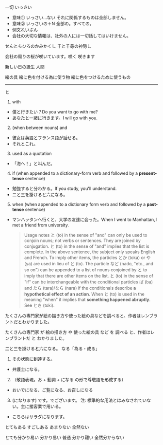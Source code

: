 一切 いっさい
- 意味⓵ いっさい...ない それに関係するものは全部しません。
- 意味⓶ いっさいの＋N 全部の。すべての。
- 例文れいぶん
- 会社の大切な情報は、社外の人には一切話してはいけません。

せんとちひろのかみかくし 千と千尋の神隠し

会社の周りの桜が咲いています。咲く 咲きます

新しい日の誕生 人間

絵の具 絵に色を付ける為に使う物 絵に色をつけるために使うもの

---

と

1. with

  - 僕と行きたい？Do you want to go with me?
  - あなたと一緒に行きます。I will go with you.

2. (when between nouns) and

  - 彼女は英語とフランス語が話せる。
  - それとこれ。

3. used as a quotation

  - 「海へ！」と叫んだ。

4. if (when appended to a dictionary-form verb and followed by a **present-tense** sentence)

  - 勉強すると分わかる。If you study, you'll understand.
  - 二と三を掛けると六になる。

5. when (when appended to a dictionary form verb and followed by a **past-tense** sentence)

  - マンハッタンへ行くと、大学の友達に会った。When I went to Manhattan, I met a friend from university.

    > Usage notes と (to) in the sense of "and" can only be used to conjoin nouns; not verbs or sentences. They are joined by conjugation. と (to) in the sense of "and" implies that the list is complete. In the above sentence, the subject only speaks English and French. To imply other items, the particles とか (toka) or や (ya) are used in lieu of と (to). The particle など (nado, "etc., and so on") can be appended to a list of nouns conjoined by と to imply that there are other items on the list. と (to) in the sense of "if" can be interchangeable with the conditional particles ば (ba) and たら (tara)/なら (nara) if the conditionals describe **a hypothetical effect of an action**. When と (to) is used in the meaning "when" it implies that **something happened abruptly**. See とき (toki).

たくさんの専門家が絵の描き方や使った絵の具などを調べると、作者はレンブラントだとわかりました。

たくさんの専門家 が 絵の描き方 や 使った絵の具 など を 調べる と、作者はレンブラントだ と わかりました。

二と三を掛ける**と**六になる。 なる「為る・成る」

1. その状態に到達する。

  - 弁護士になる。

2. （敬語表現。お + 動詞 + になる の形で尊敬語を形成する）

  - おいでになる、ご覧になる、お召しになる

3. (になります) です。でございます。 注: 標準的な用法とはみなされていない。主に接客業で用いる。

  - こちらはサラダになります。

とてもある すごしある あまりない 全然ない

とても分かり易い 分かり易い 普通 分かり難い 全然分からない
